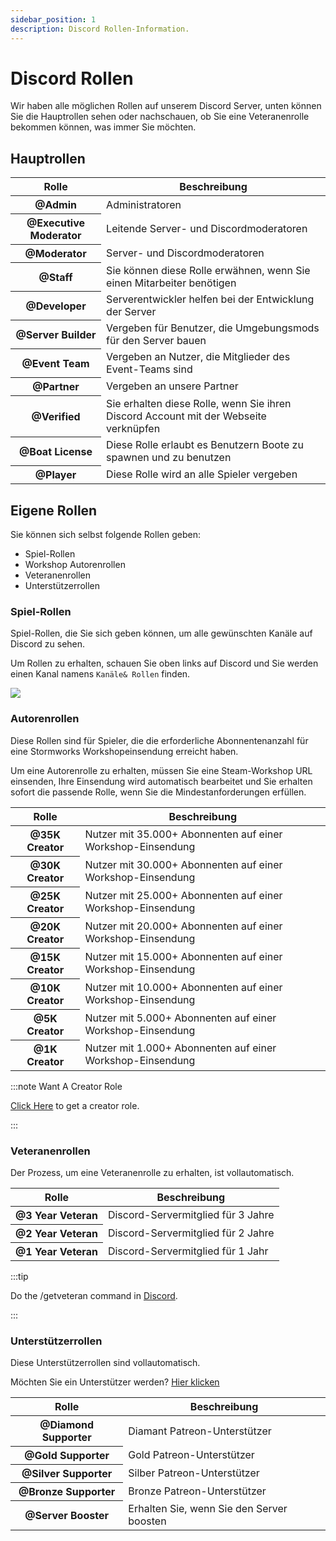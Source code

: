 ```yaml
---
sidebar_position: 1
description: Discord Rollen-Information.
---
```


# Discord Rollen

Wir haben alle möglichen Rollen auf unserem Discord Server, unten können Sie die Hauptrollen sehen oder nachschauen, ob Sie eine Veteranenrolle bekommen können, was immer Sie möchten.

## Hauptrollen

<table class="table nowrap table-dark table-sm">
<thead>
<tr>
<th scope="col">Rolle</th>
<th scope="col">Beschreibung</th>
</tr>
</thead>
<tbody>
<tr>
<th scope="row"><span style={{color: "#ff0000"}}>@Admin</span></th>
<td>Administratoren</td>
</tr>
<tr>
<th scope="row"><span style={{color: "#fcf202"}}>@Executive Moderator</span></th>
<td>Leitende Server- und Discordmoderatoren</td>
</tr>
<tr>
<th scope="row"><span style={{color: "#4ee718"}}>@Moderator</span></th>
<td>Server- und Discordmoderatoren</td>
</tr>
<tr>
<th scope="row"><span style={{color: "#2bac3c"}}>@Staff</span></th>
<td>Sie können diese Rolle erwähnen, wenn Sie einen Mitarbeiter benötigen</td>
</tr>
<tr>
<th scope="row"><span style={{color: "#1e9b94"}}>@Developer</span></th>
<td>Serverentwickler helfen bei der Entwicklung der Server</td>
</tr>
<tr>
<th scope="row"><span style={{color: "#1aac93"}}>@Server Builder</span></th>
<td>Vergeben für Benutzer, die Umgebungsmods für den Server bauen</td>
</tr>
<tr>
<th scope="row"><span style={{color: "#c5a138"}}>@Event Team</span></th>
<td>Vergeben an Nutzer, die Mitglieder des Event-Teams sind</td>
</tr>
<tr>
<th scope="row"><span style={{color: "#ff8e01"}}>@Partner</span></th>
<td>Vergeben an unsere Partner</td>
</tr>

<tr>
<th scope="row"><span style={{color: "#7289da"}}>@Verified</span></th>
<td>Sie erhalten diese Rolle, wenn Sie ihren Discord Account mit der Webseite verknüpfen</td>
</tr>
<tr>
<th scope="row"><span style={{color: "#7ac2e9"}}>@Boat License</span></th>
<td>Diese Rolle erlaubt es Benutzern Boote zu spawnen und zu benutzen</td>
</tr>
<tr>
<th scope="row"><span style={{color: "#99aab5"}}>@Player</span></th>
<td>Diese Rolle wird an alle Spieler vergeben</td>
</tr>
</tbody>
</table>

## Eigene Rollen

Sie können sich selbst folgende Rollen geben:

- Spiel-Rollen
- Workshop Autorenrollen
- Veteranenrollen
- Unterstützerrollen

### Spiel-Rollen

Spiel-Rollen, die Sie sich geben können, um alle gewünschten Kanäle auf Discord zu sehen.

Um Rollen zu erhalten, schauen Sie oben links auf Discord und Sie werden einen Kanal namens `Kanäle& Rollen` finden.

<img src="/img/discord/discordgameroles.png" />


### Autorenrollen

Diese Rollen sind für Spieler, die die erforderliche Abonnentenanzahl für eine Stormworks Workshopeinsendung erreicht haben.

Um eine Autorenrolle zu erhalten, müssen Sie eine Steam-Workshop URL einsenden, Ihre Einsendung wird automatisch bearbeitet und Sie erhalten sofort die passende Rolle, wenn Sie die Mindestanforderungen erfüllen.

<table class="table nowrap table-dark table-sm">
<thead>
<tr>
<th scope="col">Rolle</th>
<th scope="col">Beschreibung</th>
</tr>
</thead>
<tbody>
<tr>
<th scope="row"><span style={{color: "#da5353"}}>@35K Creator</span></th>
<td>Nutzer mit 35.000+ Abonnenten auf einer Workshop-Einsendung</td>
</tr>
<tr>
<th scope="row"><span style={{color: "#da5353"}}>@30K Creator</span></th>
<td>Nutzer mit 30.000+ Abonnenten auf einer Workshop-Einsendung</td>
</tr>
<tr>
<th scope="row"><span style={{color: "#da5353"}}>@25K Creator</span></th>
<td>Nutzer mit 25.000+ Abonnenten auf einer Workshop-Einsendung</td>
</tr>
<tr>
<th scope="row"><span style={{color: "#da5353"}}>@20K Creator</span></th>
<td>Nutzer mit 20.000+ Abonnenten auf einer Workshop-Einsendung</td>
</tr>
<tr>
<th scope="row"><span style={{color: "#f35f5f"}}>@15K Creator</span></th>
<td>Nutzer mit 15.000+ Abonnenten auf einer Workshop-Einsendung</td>
</tr>
<tr>
<th scope="row"><span style={{color: "#f57575"}}>@10K Creator</span></th>
<td>Nutzer mit 10.000+ Abonnenten auf einer Workshop-Einsendung</td>
</tr>
<tr>
<th scope="row"><span style={{color: "#ff9696"}}>@5K Creator</span></th>
<td>Nutzer mit 5.000+ Abonnenten auf einer Workshop-Einsendung</td>
</tr>
<tr>
<th scope="row"><span style={{color: "#d49797"}}>@1K Creator</span></th>
<td>Nutzer mit 1.000+ Abonnenten auf einer Workshop-Einsendung</td>
</tr>
</tbody>
</table>

:::note Want A Creator Role

[Click Here](https://trickys.gg/applications/new) to get a creator role.

:::

### Veteranenrollen

Der Prozess, um eine Veteranenrolle zu erhalten, ist vollautomatisch.

<table class="table nowrap table-dark table-sm">
<thead>
<tr>
<th scope="col">Rolle</th>
<th scope="col">Beschreibung</th>
</tr>
</thead>
<tbody>
<tr>
<th scope="row"><span style={{color: "#c27c0e"}}>@3 Year Veteran</span></th>
<td>Discord-Servermitglied für 3 Jahre</td>
</tr>
<tr>
<th scope="row"><span style={{color: "#c27c0e"}}>@2 Year Veteran</span></th>
<td>Discord-Servermitglied für 2 Jahre</td>
</tr>
<tr>
<th scope="row"><span style={{color: "#c27c0e"}}>@1 Year Veteran</span></th>
<td>Discord-Servermitglied für 1 Jahr</td>
</tr>
</tbody>
</table>

:::tip

Do the <a class="code-text">/getveteran</a> command in [Discord](discord://discord.com/channels/710922135580835950/723322585563267073).

:::


### Unterstützerrollen

Diese Unterstützerrollen sind vollautomatisch.

Möchten Sie ein Unterstützer werden? [Hier klicken](/docs/supporters)

<table class="table nowrap table-dark table-sm">
<thead>
<tr>
<th scope="col">Rolle</th>
<th scope="col">Beschreibung</th>
</tr>
</thead>
<tbody>
<tr>
<th scope="row"><span style={{color: "#05d6ff"}}>@Diamond Supporter</span></th>
<td>Diamant Patreon-Unterstützer</td>
</tr>
<tr>
<th scope="row"><span style={{color: "#e9c716"}}>@Gold Supporter</span></th>
<td>Gold Patreon-Unterstützer</td>
</tr>
<tr>
<th scope="row"><span style={{color: "#c0c0c0"}}>@Silver Supporter</span></th>
<td>Silber Patreon-Unterstützer</td>
</tr>
<tr>
<th scope="row"><span style={{color: "#cd7f32"}}>@Bronze Supporter</span></th>
<td>Bronze Patreon-Unterstützer</td>
</tr>
<tr>
<th scope="row"><span style={{color: "#ff73fa"}}>@Server Booster</span></th>
<td>Erhalten Sie, wenn Sie den Server boosten</td>
</tr>
</tbody>
</table>
